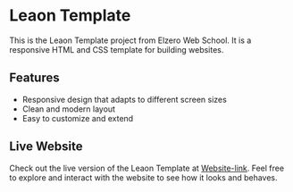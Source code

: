 # Leaon Template

This is the Leaon Template project from Elzero Web School. It is a responsive HTML and CSS template for building websites.

## Features

- Responsive design that adapts to different screen sizes
- Clean and modern layout
- Easy to customize and extend


## Live Website

Check out the live version of the Leaon Template at [Website-link](https://ahmedabdelaziz77.github.io/Ahmedabdelaziz77.githup.io/). Feel free to explore and interact with the website to see how it looks and behaves.
